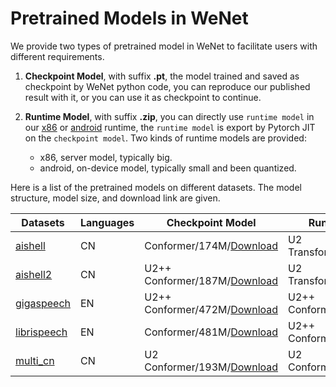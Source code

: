 # Pretrained Models in WeNet

We provide two types of pretrained model in WeNet to facilitate users with different requirements.

1. **Checkpoint Model**, with suffix **.pt**, the model trained and saved as checkpoint by WeNet python code, you can reproduce our published result with it, or you can use it as checkpoint to continue.

2. **Runtime Model**, with suffix **.zip**, you can directly use `runtime model` in our [x86](https://github.com/wenet-e2e/wenet/tree/main/runtime/server/x86) or [android](https://github.com/wenet-e2e/wenet/tree/main/runtime/device/android/wenet) runtime, the `runtime model` is export by Pytorch JIT on the `checkpoint model`. Two kinds of runtime models are provided:
    * x86, server model, typically big.
    * android, on-device model, typically small and been quantized.

Here is a list of the pretrained models on different datasets. The model structure, model size, and download link are given.


| Datasets                                    | Languages | Checkpoint Model                                                                                                                     | Runtime Model(x86)                                                                                                                          | Runtime Model(android)                                                                                                                     |
|---------------------------------------------|-----------|--------------------------------------------------------------------------------------------------------------------------------------|---------------------------------------------------------------------------------------------------------------------------------------------|--------------------------------------------------------------------------------------------------------------------------------------------|
| [aishell](../examples/aishell/s0/README.md) | CN        | Conformer/174M/[Download](http://mobvoi-speech-public.ufile.ucloud.cn/public/wenet/aishell/20210204_conformer_exp.tar.gz) | U2 Transformer/127M/[Download](http://mobvoi-speech-public.ufile.ucloud.cn/public/wenet/aishell/20210601_unified_transformer_server.tar.gz) | U2 Transformer/38M/[Download](http://mobvoi-speech-public.ufile.ucloud.cn/public/wenet/aishell/20210601_unified_transformer_device.tar.gz) |
| [aishell2](../examples/aishell2/s0/README.md) | CN        | U2++ Conformer/187M/[Download](http://mobvoi-speech-public.ufile.ucloud.cn/public/wenet/aishell2/20210618_u2pp_conformer_exp.tar.gz) | U2 Transformer/130M/[Download](http://mobvoi-speech-public.ufile.ucloud.cn/public/wenet/aishell2/20210602_unified_transformer_server.tar.gz) | U2 Transformer/39M/[Download](http://mobvoi-speech-public.ufile.ucloud.cn/public/wenet/aishell2/20210602_unified_transformer_device.tar.gz) |
| [gigaspeech](../examples/gigaspeech/s0/README.md) | EN        | U2++ Conformer/472M/[Download](http://mobvoi-speech-public.ufile.ucloud.cn/public/wenet/gigaspeech/20210811_conformer_bidecoder_exp.tar.gz) | U2++ Conformer/507M/[Download](http://mobvoi-speech-public.ufile.ucloud.cn/public/wenet/gigaspeech/20210728_u2pp_conformer_server.tar.gz) | U2++ Transformer/51M/[Download](http://mobvoi-speech-public.ufile.ucloud.cn/public/wenet/gigaspeech/20210823_u2pp_transformer_device.tar.gz) |
| [librispeech](../examples/librispeech/s0/README.md) | EN        | Conformer/481M/[Download](http://mobvoi-speech-public.ufile.ucloud.cn/public/wenet/librispeech/20210610_conformer_bidecoder_exp.tar.gz) | U2++ Conformer/199M/[Download](http://mobvoi-speech-public.ufile.ucloud.cn/public/wenet/librispeech/20210610_u2pp_conformer_exp.tar.gz) |  |
| [multi_cn](../examples/multi_cn/s0/README.md) | CN        | U2 Conformer/193M/[Download](http://mobvoi-speech-public.ufile.ucloud.cn/public/wenet/multi_cn/20210815_unified_conformer_exp.tar.gz) | U2 Conformer/130M/[Download](http://mobvoi-speech-public.ufile.ucloud.cn/public/wenet/multi_cn/20210815_unified_conformer_server.tar.gz) | U2 Conformer/65M/[Download](http://mobvoi-speech-public.ufile.ucloud.cn/public/wenet/multi_cn/20210815_unified_conformer_device.tar.gz) |
